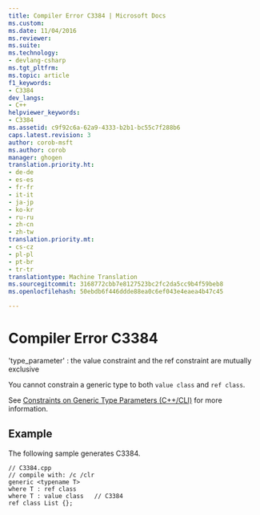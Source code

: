 ```yaml
---
title: Compiler Error C3384 | Microsoft Docs
ms.custom: 
ms.date: 11/04/2016
ms.reviewer: 
ms.suite: 
ms.technology:
- devlang-csharp
ms.tgt_pltfrm: 
ms.topic: article
f1_keywords:
- C3384
dev_langs:
- C++
helpviewer_keywords:
- C3384
ms.assetid: c9f92c6a-62a9-4333-b2b1-bc55c7f288b6
caps.latest.revision: 3
author: corob-msft
ms.author: corob
manager: ghogen
translation.priority.ht:
- de-de
- es-es
- fr-fr
- it-it
- ja-jp
- ko-kr
- ru-ru
- zh-cn
- zh-tw
translation.priority.mt:
- cs-cz
- pl-pl
- pt-br
- tr-tr
translationtype: Machine Translation
ms.sourcegitcommit: 3168772cbb7e8127523bc2fc2da5cc9b4f59beb8
ms.openlocfilehash: 50ebdb6f446ddde88ea0c6ef043e4eaea4b47c45

---
```

# <a name="compiler-error-c3384"></a>Compiler Error C3384
'type_parameter' : the value constraint and the ref constraint are mutually exclusive  
  
 You cannot constrain a generic type to both `value class` and `ref class`.  
  
 See [Constraints on Generic Type Parameters (C++/CLI)](../../windows/constraints-on-generic-type-parameters-cpp-cli.md) for more information.  
  
## <a name="example"></a>Example  
 The following sample generates C3384.  
  
```  
// C3384.cpp  
// compile with: /c /clr  
generic <typename T>  
where T : ref class  
where T : value class   // C3384  
ref class List {};  
```


<!--HONumber=Jan17_HO4-->


